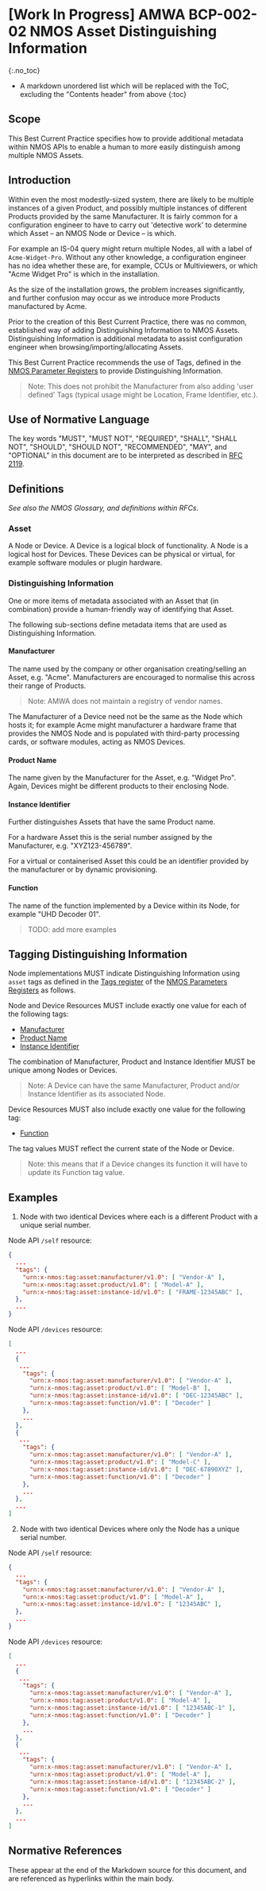 # \[Work In Progress\] AMWA BCP-002-02 NMOS Asset Distinguishing Information 
{:.no_toc}

- A markdown unordered list which will be replaced with the ToC, excluding the "Contents header" from above
{:toc}

## Scope

This Best Current Practice specifies how to provide additional metadata within NMOS APIs to enable a human to more easily distinguish among multiple NMOS Assets.

## Introduction

Within even the most modestly-sized system, there are likely to be multiple instances of a given Product, and possibly multiple instances of different Products provided by the same Manufacturer.
It is fairly common for a configuration engineer to have to carry out 'detective work' to determine which Asset – an NMOS Node or Device – is which. 

For example an IS-04 query might return multiple Nodes, all with a label of `Acme-Widget-Pro`.
Without any other knowledge, a configuration engineer has no idea whether these are, for example, CCUs or Multiviewers, or which "Acme Widget Pro" is which in the installation.

As the size of the installation grows, the problem increases significantly, and further confusion may occur as we introduce more Products manufactured by Acme.

Prior to the creation of this Best Current Practice, there was no common, established way of adding Distinguishing Information to NMOS Assets.
Distinguishing Information is additional metadata to assist configuration engineer when browsing/importing/allocating Assets.

This Best Current Practice recommends the use of Tags, defined in the [NMOS Parameter Registers][NPR] to provide Distinguishing Information.

> Note: This does not prohibit the Manufacturer from also adding 'user defined' Tags (typical usage might be Location, Frame Identifier, etc.).

## Use of Normative Language

The key words "MUST", "MUST NOT", "REQUIRED", "SHALL", "SHALL NOT", "SHOULD", "SHOULD NOT", "RECOMMENDED", "MAY", and "OPTIONAL" in this document are to be interpreted as described in [RFC 2119][RFC-2119].

## Definitions

_See also the NMOS Glossary, and definitions within RFCs._

### Asset

A Node or Device. A Device is a logical block of functionality. A Node is a logical host for Devices. These Devices can be physical or virtual, for example software modules or plugin hardware.

### Distinguishing Information

One or more items of metadata associated with an Asset that (in combination) provide a human-friendly way of identifying that Asset.

The following sub-sections define metadata items that are used as Distinguishing Information.

#### Manufacturer

The name used by the company or other organisation creating/selling an Asset, e.g. "Acme". Manufacturers are encouraged to normalise this across their range of Products.

> Note: AMWA does not maintain a registry of vendor names.

The Manufacturer of a Device need not be the same as the Node which hosts it; for example Acme might manufacturer a hardware frame that provides the NMOS Node and is populated with third-party processing cards, or software modules, acting as NMOS Devices.

#### Product Name

The name given by the Manufacturer for the Asset, e.g. "Widget Pro". Again, Devices might be different products to their enclosing Node.

#### Instance Identifier

Further distinguishes Assets that have the same Product name.

For a hardware Asset this is the serial number assigned by the Manufacturer, e.g. "XYZ123-456789".

For a virtual or containerised Asset this could be an identifier provided by the manufacturer or by dynamic provisioning.

#### Function

The name of the function implemented by a Device within its Node, for example "UHD Decoder 01".

> TODO: add more examples

## Tagging Distinguishing Information

Node implementations MUST indicate Distinguishing Information using `asset` tags as defined in the [Tags register](https://specs.amwa.tv/nmos-parameter-registers/branches/main/tags/) of the [NMOS Parameters Registers][NPR] as follows.

Node and Device Resources MUST include exactly one value for each of the following tags:

- [Manufacturer](https://specs.amwa.tv/nmos-parameter-registers/branches/main/tags/#asset-manufacturer)
- [Product Name](https://specs.amwa.tv/nmos-parameter-registers/branches/main/tags/#asset-product)
- [Instance Identifier](https://specs.amwa.tv/nmos-parameter-registers/branches/main/tags/#asset-instance-identifier)

The combination of Manufacturer, Product and Instance Identifier MUST be unique among Nodes or Devices.

> Note: A Device can have the same Manufacturer, Product and/or Instance Identifier as its associated Node.

Device Resources MUST also include exactly one value for the following tag:

- [Function](https://specs.amwa.tv/nmos-parameter-registers/branches/main/tags/#asset-function)

The tag values MUST reflect the current state of the Node or Device.

> Note: this means that if a Device changes its function it will have to update its Function tag value.

## Examples

1. Node with two identical Devices where each is a different Product with a unique serial number.

Node API `/self` resource:
```json
{
  ...
  "tags": {
    "urn:x-nmos:tag:asset:manufacturer/v1.0": [ "Vendor-A" ],
    "urn:x-nmos:tag:asset:product/v1.0": [ "Model-A" ],
    "urn:x-nmos:tag:asset:instance-id/v1.0": [ "FRAME-12345ABC" ],
  },
  ...
}
```

Node API `/devices` resource:
```json
[
  ...
  {
   ...
    "tags": {
      "urn:x-nmos:tag:asset:manufacturer/v1.0": [ "Vendor-A" ],
      "urn:x-nmos:tag:asset:product/v1.0": [ "Model-B" ],
      "urn:x-nmos:tag:asset:instance-id/v1.0": [ "DEC-12345ABC" ],
      "urn:x-nmos:tag:asset:function/v1.0": [ "Decoder" ]
    },
    ...
  },
  {
   ...
    "tags": {
      "urn:x-nmos:tag:asset:manufacturer/v1.0": [ "Vendor-A" ],
      "urn:x-nmos:tag:asset:product/v1.0": [ "Model-C" ],
      "urn:x-nmos:tag:asset:instance-id/v1.0": [ "DEC-67890XYZ" ],
      "urn:x-nmos:tag:asset:function/v1.0": [ "Decoder" ]
    },
    ...
  },
  ...
]
```

2. Node with two identical Devices where only the Node has a unique serial number.

Node API `/self` resource:
```json
{
  ...
  "tags": {
    "urn:x-nmos:tag:asset:manufacturer/v1.0": [ "Vendor-A" ],
    "urn:x-nmos:tag:asset:product/v1.0": [ "Model-A" ],
    "urn:x-nmos:tag:asset:instance-id/v1.0": [ "12345ABC" ],
  },
  ...
}
```

Node API `/devices` resource:
```json
[
  ...
  {
   ...
    "tags": {
      "urn:x-nmos:tag:asset:manufacturer/v1.0": [ "Vendor-A" ],
      "urn:x-nmos:tag:asset:product/v1.0": [ "Model-A" ],
      "urn:x-nmos:tag:asset:instance-id/v1.0": [ "12345ABC-1" ],
      "urn:x-nmos:tag:asset:function/v1.0": [ "Decoder" ]
    },
    ...
  },
  {
   ...
    "tags": {
      "urn:x-nmos:tag:asset:manufacturer/v1.0": [ "Vendor-A" ],
      "urn:x-nmos:tag:asset:product/v1.0": [ "Model-A" ],
      "urn:x-nmos:tag:asset:instance-id/v1.0": [ "12345ABC-2" ],
      "urn:x-nmos:tag:asset:function/v1.0": [ "Decoder" ]
    },
    ...
  },
  ...
]
```

## Normative References

These appear at the end of the Markdown source for this document, and are referenced as hyperlinks within the main body.

[RFC-2119]: https://tools.ietf.org/html/rfc2119 "Key words for use in RFCs to Indicate Requirement Levels"

[NPR]: https://specs.amwa.tv/nmos-parameter-registers "NMOS Parameter Registers"
